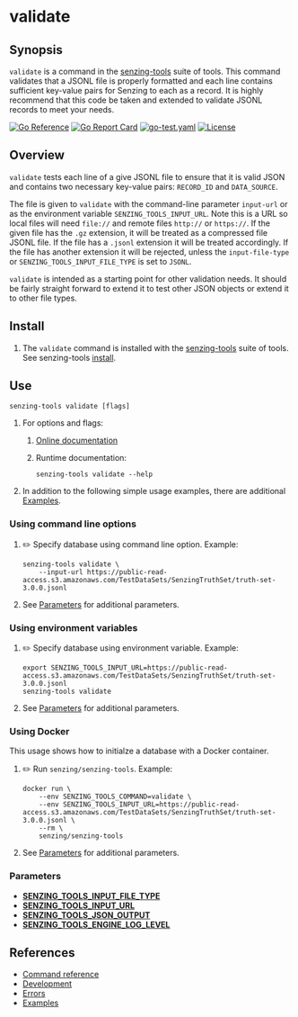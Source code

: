 # validate

## Synopsis

`validate` is a command in the
[senzing-tools](https://github.com/Senzing/senzing-tools)
suite of tools.
This command validates that a JSONL file is properly formatted and each line
contains sufficient key-value pairs for Senzing to each as a record.  It is
highly recommend that this code be taken and extended to validate JSONL records
to meet your needs.

[![Go Reference](https://pkg.go.dev/badge/github.com/senzing/validate.svg)](https://pkg.go.dev/github.com/senzing/validate)
[![Go Report Card](https://goreportcard.com/badge/github.com/senzing/validate)](https://goreportcard.com/report/github.com/senzing/validate)
[![go-test.yaml](https://github.com/Senzing/validate/actions/workflows/go-test.yaml/badge.svg)](https://github.com/Senzing/validate/actions/workflows/go-test.yaml)
[![License](https://img.shields.io/badge/License-Apache2-brightgreen.svg)](https://github.com/Senzing/validate/blob/main/LICENSE)

## Overview

`validate` tests each line of a give JSONL file to ensure that it is valid
JSON and contains two necessary key-value pairs:  `RECORD_ID` and `DATA_SOURCE`.

The file is given to `validate` with the command-line parameter `input-url` or
as the environment variable `SENZING_TOOLS_INPUT_URL`.  Note this is a URL so
local files will need `file://` and remote files `http://` or `https://`. If
the given file has the `.gz` extension, it will be treated as a compressed file
JSONL file.  If the file has a `.jsonl` extension it will be treated
accordingly. If the file has another extension it will be rejected, unless the
`input-file-type` or `SENZING_TOOLS_INPUT_FILE_TYPE` is set to `JSONL`.

`validate` is intended as a starting point for other validation needs.  It
should be fairly straight forward to extend it to test other JSON objects or
extend it to other file types.

## Install

1. The `validate` command is installed with the
   [senzing-tools](https://github.com/Senzing/senzing-tools)
   suite of tools.
   See senzing-tools [install](https://github.com/Senzing/senzing-tools#install).

## Use

```console
senzing-tools validate [flags]
```

1. For options and flags:
    1. [Online documentation](https://hub.senzing.com/senzing-tools/senzing-tools_validate.html)
    1. Runtime documentation:

        ```console
        senzing-tools validate --help
        ```

1. In addition to the following simple usage examples, there are additional [Examples](docs/examples.md).

### Using command line options

1. :pencil2: Specify database using command line option.
   Example:

    ```console
    senzing-tools validate \
        --input-url https://public-read-access.s3.amazonaws.com/TestDataSets/SenzingTruthSet/truth-set-3.0.0.jsonl
    ```

1. See [Parameters](#parameters) for additional parameters.

### Using environment variables

1. :pencil2: Specify database using environment variable.
   Example:

    ```console
    export SENZING_TOOLS_INPUT_URL=https://public-read-access.s3.amazonaws.com/TestDataSets/SenzingTruthSet/truth-set-3.0.0.jsonl
    senzing-tools validate
    ```

1. See [Parameters](#parameters) for additional parameters.

### Using Docker

This usage shows how to initialze a database with a Docker container.

1. :pencil2: Run `senzing/senzing-tools`.
   Example:

    ```console
    docker run \
        --env SENZING_TOOLS_COMMAND=validate \
        --env SENZING_TOOLS_INPUT_URL=https://public-read-access.s3.amazonaws.com/TestDataSets/SenzingTruthSet/truth-set-3.0.0.jsonl \
        --rm \
        senzing/senzing-tools
    ```

1. See [Parameters](#parameters) for additional parameters.

### Parameters

- **[SENZING_TOOLS_INPUT_FILE_TYPE](https://github.com/Senzing/knowledge-base/blob/main/lists/environment-variables.md#senzing_tools_input_file_type)**
- **[SENZING_TOOLS_INPUT_URL](https://github.com/Senzing/knowledge-base/blob/main/lists/environment-variables.md#senzing_tools_input_url)**
- **[SENZING_TOOLS_JSON_OUTPUT](https://github.com/Senzing/knowledge-base/blob/main/lists/environment-variables.md#senzing_tools_json_output)**
- **[SENZING_TOOLS_ENGINE_LOG_LEVEL](https://github.com/Senzing/knowledge-base/blob/main/lists/environment-variables.md#senzing_tools_engine_log_level)**

## References

- [Command reference](https://hub.senzing.com/senzing-tools/senzing-tools_validate.html)
- [Development](docs/development.md)
- [Errors](docs/errors.md)
- [Examples](docs/examples.md)
